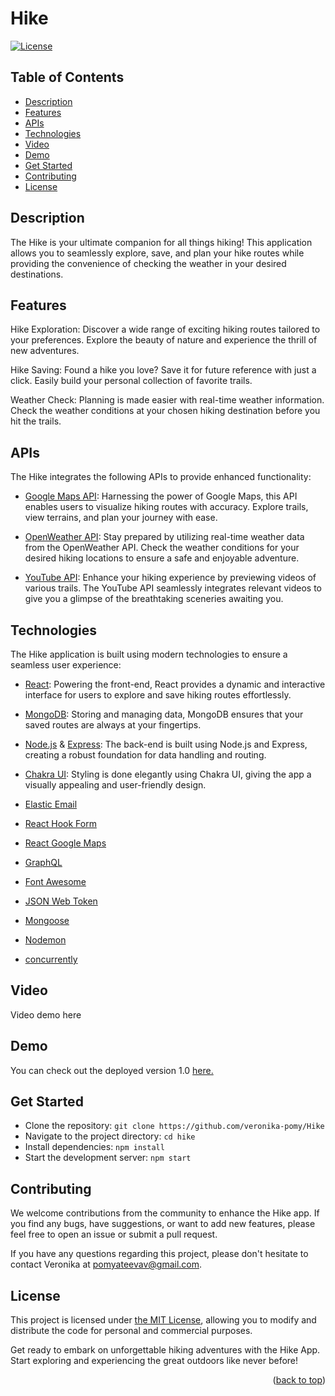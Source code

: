 # Hike

[![License][license-shield]][license-url]

## Table of Contents

  <ul>
    <li>
      <a href="#description">Description</a>
    </li>
    <li>
        <a href="#features">Features</a>
    </li>
    <li>
        <a href="#apis">APIs</a>
    </li>
    <li>
        <a href="#technologies">Technologies</a>
    </li>
    <li>
      <a href="#video">Video</a>
    </li>
    <li>
      <a href="#demo">Demo</a>
    </li>
    <li>
        <a href="#get-started">Get Started</a>
    </li>
        <li>
        <a href="#contributing">Contributing</a>
    </li>
        <li>
        <a href="#license">License</a>
    </li>
  </ul>

## Description

The Hike is your ultimate companion for all things hiking! This application allows you to seamlessly explore, save, and plan your hike routes while providing the convenience of checking the weather in your desired destinations.

## Features

Hike Exploration: Discover a wide range of exciting hiking routes tailored to your preferences. Explore the beauty of nature and experience the thrill of new adventures.

Hike Saving: Found a hike you love? Save it for future reference with just a click. Easily build your personal collection of favorite trails.

Weather Check: Planning is made easier with real-time weather information. Check the weather conditions at your chosen hiking destination before you hit the trails.

## APIs

The Hike integrates the following APIs to provide enhanced functionality:

- [Google Maps API](https://developers.google.com/maps): Harnessing the power of Google Maps, this API enables users to visualize hiking routes with accuracy. Explore trails, view terrains, and plan your journey with ease.

- [OpenWeather API](https://openweathermap.org/api): Stay prepared by utilizing real-time weather data from the OpenWeather API. Check the weather conditions for your desired hiking locations to ensure a safe and enjoyable adventure.

- [YouTube API](https://developers.google.com/youtube/v3): Enhance your hiking experience by previewing videos of various trails. The YouTube API seamlessly integrates relevant videos to give you a glimpse of the breathtaking sceneries awaiting you.

## Technologies

The Hike application is built using modern technologies to ensure a seamless user experience:

- [React](https://react.dev/): Powering the front-end, React provides a dynamic and interactive interface for users to explore and save hiking routes effortlessly.

- [MongoDB](https://www.mongodb.com/): Storing and managing data, MongoDB ensures that your saved routes are always at your fingertips.

- [Node.js](https://nodejs.org/en) & [Express](https://expressjs.com/): The back-end is built using Node.js and Express, creating a robust foundation for data handling and routing.

- [Chakra UI](https://chakra-ui.com/): Styling is done elegantly using Chakra UI, giving the app a visually appealing and user-friendly design.

- [Elastic Email](https://elasticemail.com/?gclid=Cj0KCQjwl8anBhCFARIsAKbbpyQu4FcQ4FsIWBd7dlOqbQpxgMVMxq07_HMsNX5r5gH0Us4dx4R7TZUaAtX3EALw_wcB)

- [React Hook Form](https://www.react-hook-form.com/)

- [React Google Maps](https://www.npmjs.com/package/@react-google-maps/api)

- [GraphQL](https://graphql.org/)

- [Font Awesome](https://fontawesome.com/)

- [JSON Web Token](https://jwt.io/)

- [Mongoose](https://www.npmjs.com/package/mongoose)

- [Nodemon](https://www.npmjs.com/package/nodemon)

- [concurrently](https://www.npmjs.com/package/concurrently)

## Video

Video demo here

## Demo

You can check out the deployed version 1.0 [here.]()

## Get Started

- Clone the repository: `git clone https://github.com/veronika-pomy/Hike`
- Navigate to the project directory: `cd hike`
- Install dependencies: `npm install`
- Start the development server: `npm start`

## Contributing

We welcome contributions from the community to enhance the Hike app. If you find any bugs, have suggestions, or want to add new features, please feel free to open an issue or submit a pull request.

If you have any questions regarding this project, please don't hesitate to contact Veronika at pomyateevav@gmail.com.

## License

This project is licensed under [the MIT License](https://github.com/veronika-pomy/Hike/blob/main/LICENSE), allowing you to modify and distribute the code for personal and commercial purposes.

Get ready to embark on unforgettable hiking adventures with the Hike App. Start exploring and experiencing the great outdoors like never before!

<p align="right">(<a href="#hike">back to top</a>)</p>

[license-shield]: https://img.shields.io/badge/license-MIT-blue?style=for-the-badge
[license-url]: https://github.com/veronika-pomy/Hike/blob/main/LICENSE

